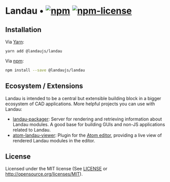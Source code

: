 # Landau • [![npm](https://img.shields.io/npm/v/@landaujs/landau.svg?style=flat-square)](https://yarnpkg.com/en/package/@landaujs/landau) [![npm-license](https://img.shields.io/npm/l/@landaujs/landau.svg?style=flat-square)]()

## Installation

Via [Yarn](https://yarnpkg.com):

```bash
yarn add @landaujs/landau
```

Via [npm](https://www.npmjs.com/get-npm):

```bash
npm install --save @landaujs/landau
```

## Ecosystem / Extensions

Landau is intended to be a central but extensible building block in a bigger ecosystem of CAD applications. More helpful projects you can use with Landau:

- [landau-packager](https://github.com/landaujs/landau-packager): Server for rendering and retrieving information about Landau modules. A good base for building GUIs and non-JS applications related to Landau.
- [atom-landau-viewer](https://github.com/landaujs/atom-landau-viewer): Plugin for the [Atom editor](https://atom.io/), providing a live view of rendered Landau modules in the editor.

## License

Licensed under the MIT license (See [LICENSE](LICENSE) or http://opensource.org/licenses/MIT).
